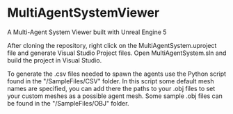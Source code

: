 # MultiAgentSystemViewer
A Multi-Agent System Viewer built with Unreal Engine 5

After cloning the repository, right click on the MultiAgentSystem.uproject file and generate Visual Studio Project files.
Open MultiAgentSystem.sln and build the project in Visual Studio.

To generate the .csv files needed to spawn the agents use the Python script found in the "/SampleFiles/CSV" folder.
In this script some default mesh names are specified, you can add there the paths to your .obj files to set your custom meshes as a possible agent mesh. Some sample .obj files can be found in the "/SampleFiles/OBJ" folder.
